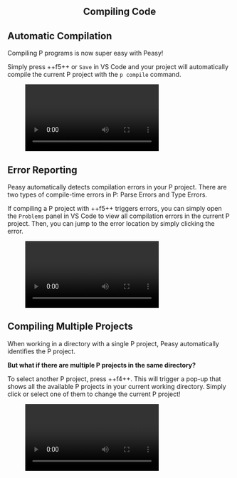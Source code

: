 <style>
  .md-typeset h1,
  .md-content__button {
    display: none;
  }
  
</style>

<div align="center">
  <h2>Compiling Code</h2>
</div>

## **Automatic Compilation**

Compiling P programs is now super easy with Peasy!

Simply press ++f5++ or `Save` in VS Code and your project will automatically compile the current P project with the `p compile` command.

<figure class="video_container">
  <video controls="true" allowfullscreen="true" >
    <source src="../videos/basic_compilation.mov" type="video/mp4">
  </video>
</figure>

## **Error Reporting**

Peasy automatically detects compilation errors in your P project. There are two types of compile-time errors in P: Parse Errors and Type Errors.

If compiling a P project with ++f5++ triggers errors, you can simply open the `Problems` panel in VS Code to view all compilation errors in the current P project. Then, you can jump to the error location by simply clicking the error.

<figure class="video_container">
  <video controls="true" allowfullscreen="true" >
    <source src="../videos/error_reporting.mov" type="video/mp4">
  </video>
</figure>

## **Compiling Multiple Projects**

When working in a directory with a single P project, Peasy automatically identifies the P project.

**But what if there are multiple P projects in the same directory?**

To select another P project, press ++f4++. This will trigger a pop-up that shows all the available P projects in your current working directory. Simply click or select one of them to change the current P project!

<figure class="video_container">
  <video controls="true" allowfullscreen="true" >
    <source src="../videos/mult_compilation.mov" type="video/mp4">
  </video>
</figure>